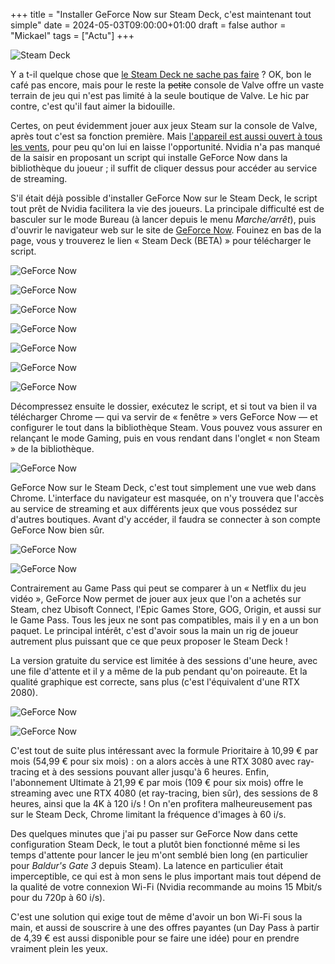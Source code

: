 +++
title = "Installer GeForce Now sur Steam Deck, c'est maintenant tout simple"
date = 2024-05-03T09:00:00+01:00
draft = false
author = "Mickael"
tags = ["Actu"]
+++

![Steam Deck](GeForce-Deck.jpg "")

Y a t-il quelque chose que [le Steam Deck ne sache pas faire](https://nostick.fr/articles/2024/avril/2604-6-mois-avec-le-steam-deck-oled/) ? OK, bon le café pas encore, mais pour le reste la ~~petite~~ console de Valve offre un vaste terrain de jeu qui n'est pas limité à la seule boutique de Valve. Le hic par contre, c'est qu'il faut aimer la bidouille.

Certes, on peut évidemment jouer aux jeux Steam sur la console de Valve, après tout c'est sa fonction première. Mais [l'appareil est aussi ouvert à tous les vents](https://nostick.fr/articles/2024/avril/installez-diablo-iv-sur-le-steam-deck/), pour peu qu'on lui en laisse l'opportunité. Nvidia n'a pas manqué de la saisir en proposant un script qui installe GeForce Now dans la bibliothèque du joueur ; il suffit de cliquer dessus pour accéder au service de streaming.

S'il était déjà possible d'installer GeForce Now sur le Steam Deck, le script tout prêt de Nvidia facilitera la vie des joueurs. La principale difficulté est de basculer sur le mode Bureau (à lancer depuis le menu *Marche/arrêt*), puis d'ouvrir le navigateur web sur le site de [GeForce Now](https://www.nvidia.com/en-us/geforce-now/download/). Fouinez en bas de la page, vous y trouverez le lien « Steam Deck (BETA) » pour télécharger le script.

![GeForce Now](GeForce1.jpg "Descendez tout en bas de cette page…")

![GeForce Now](GeForce2.jpg "… puis cliquez sur le lien qui va bien.")

![GeForce Now](GeForce3.jpg "Assurez-vous que vous avez bien entre les mains votre Steam Deck et cliquez sur Download !")

![GeForce Now](GeForce4.jpg "Une fois le dossier zip téléchargé, cliquez sur Extract.")

![GeForce Now](GeForce5.jpg "Cliquez ensuite sur le fichier GeForceNOW.Setup.")

![GeForce Now](GeForce7.jpg "Laissez la console faire son boulot…")

![GeForce Now](GeForce8.jpg "Et voilà le travail !")

Décompressez ensuite le dossier, exécutez le script, et si tout va bien il va télécharger Chrome — qui va servir de « fenêtre » vers GeForce Now — et configurer le tout dans la bibliothèque Steam. Vous pouvez vous assurer en relançant le mode Gaming, puis en vous rendant dans l'onglet « non Steam » de la bibliothèque. 

![GeForce Now](GeForce9.jpg "Il est bien là !")

GeForce Now sur le Steam Deck, c'est tout simplement une vue web dans Chrome. L'interface du navigateur est masquée, on n'y trouvera que l'accès au service de streaming et aux différents jeux que vous possédez sur d'autres boutiques. Avant d'y accéder, il faudra se connecter à son compte GeForce Now bien sûr.

![GeForce Now](GeForce10.jpg "")

![GeForce Now](GeForce11.jpg "Pourquoi pas un petit tour du côté de la porte de Baldur ?")

Contrairement au Game Pass qui peut se comparer à un « Netflix du jeu vidéo », GeForce Now permet de jouer aux jeux que l'on a achetés sur Steam, chez Ubisoft Connect, l'Epic Games Store, GOG, Origin, et aussi sur le Game Pass. Tous les jeux ne sont pas compatibles, mais il y en a un bon paquet. Le principal intérêt, c'est d'avoir sous la main un rig de joueur autrement plus puissant que ce que peux proposer le Steam Deck !

La version gratuite du service est limitée à des sessions d'une heure, avec une file d'attente et il y a même de la pub pendant qu'on poireaute. Et la qualité graphique est correcte, sans plus (c'est l'équivalent d'une RTX 2080).

![GeForce Now](GeForce12.jpg "Doom Eternal")

![GeForce Now](GeForce13.jpg "Baldur's Gate 3")

C'est tout de suite plus intéressant avec la formule Prioritaire à 10,99 € par mois (54,99 € pour six mois) : on a alors accès à une RTX 3080 avec ray-tracing et à des sessions pouvant aller jusqu'à 6 heures. Enfin, l'abonnement Ultimate à 21,99 € par mois (109 € pour six mois) offre le streaming avec une RTX 4080 (et ray-tracing, bien sûr), des sessions de 8 heures, ainsi que la 4K à 120 i/s ! On n'en profitera malheureusement pas sur le Steam Deck, Chrome limitant la fréquence d'images à 60 i/s.

Des quelques minutes que j'ai pu passer sur GeForce Now dans cette configuration Steam Deck, le tout a plutôt bien fonctionné même si les temps d'attente pour lancer le jeu m'ont semblé bien long (en particulier pour *Baldur's Gate 3* depuis Steam). La latence en particulier était imperceptible, ce qui est à mon sens le plus important mais tout dépend de la qualité de votre connexion Wi-Fi (Nvidia recommande au moins 15 Mbit/s pour du 720p à 60 i/s).

C'est une solution qui exige tout de même d'avoir un bon Wi-Fi sous la main, et aussi de souscrire à une des offres payantes (un Day Pass à partir de 4,39 € est aussi disponible pour se faire une idée) pour en prendre vraiment plein les yeux.